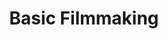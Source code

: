 ---
title: Basic Filmmaking
number: COMM 242
academic-home: Comm
course-type: [Additional]
description:  
bulletin-link: https://bulletins.psu.edu/search/?search=%22comm+242%22
pathway-list: [Generalist, Video Production]
---